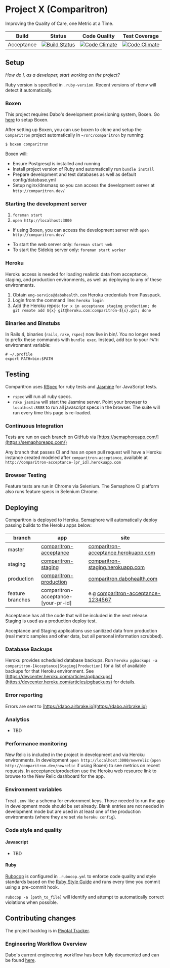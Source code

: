 # Project X (Comparitron) #

Improving the Quality of Care, one Metric at a Time.

| Build | Status | Code Quality | Test Coverage |
| ----- | ------ | ------------ | ---------- |
| Acceptance | [![Build Status](https://semaphoreapp.com/api/v1/projects/9342b471-18bc-4ab5-a15c-b81cbf364417/313354/badge.png)](https://semaphoreapp.com/dabohealth/comparitron) | [![Code Climate](https://codeclimate.com/repos/5473af9369568066690132ad/badges/49bcf5b3eb3e945a25f0/gpa.svg)](https://codeclimate.com/repos/5473af9369568066690132ad/feed) | [![Code Climate](https://codeclimate.com/repos/5473af9369568066690132ad/badges/49bcf5b3eb3e945a25f0/gpa.svg)](https://codeclimate.com/repos/5473af9369568066690132ad/feed) |

## Setup ##

<em>How do I, as a developer, start working on the project?</em>

Ruby version is specified in `.ruby-version`. Recent versions of rbenv will detect it automatically.

### Boxen ###
This project requires Dabo's development provisioning system, Boxen. Go [here](https://github.com/dabohealth/dabo-boxen) to setup Boxen.

After setting up Boxen, you can use boxen to clone and setup the `Comparitron` project automatically in `~/src/comparitron` by running:

`$ boxen comparitron`

Boxen will:

* Ensure Postgresql is installed and running
* Install project version of Ruby and automatically run `bundle install`
* Prepare development and test databases as well as default config/database.yml
* Setup nginx/dnsmasq so you can access the development server at `http://comparitron.dev/`

### Starting the development server ###

1. `foreman start`
2. `open http://localhost:3000`
  * If using Boxen, you can access the development server with `open http://comparitron.dev/`

- To start the web server only: `foreman start web`
- To start the Sidekiq server only: `foreman start worker`

### Heroku ###
Heroku access is needed for loading realistic data from acceptance, staging, and production environments, as well as deploying to any of these environments.

1. Obtain `eng-service@dabohealth.com` Heroku credentials from Passpack.
2. Login from the command line: `heroku login`
4. Add the Heroku repos: `for x in acceptance staging production; do git remote add ${x} git@heroku.com:comparitron-${x}.git; done`

### Binaries and Binstubs ###
In Rails 4, binaries (`rails`, `rake`, `rspec`) now live in bin/. You no longer need to prefix these commands with `bundle exec`. Instead, add `bin` to your `PATH` environment variable:

    # ~/.profile
    export PATH=bin:$PATH

## Testing ##

Comparitron uses [RSpec](http://rspec.info/) for ruby tests and [Jasmine](http://jasmine.github.io/) for JavaScript tests.

- `rspec` will run all ruby specs.
- `rake jasmine` will start the Jasmine server. Point your browser to `localhost:8888` to run all javascript specs in the browser. The suite will run every time this page is re-loaded.

### Continuous Integration ###

Tests are run on each branch on GitHub via [https://semaphoreapp.com/](https://semaphoreapp.com/)

Any branch that passes CI and has an open pull request will have a Heroku instance created modeled after `comparitron-acceptance`, available at `http://comparitron-acceptance-[pr_id].herokuapp.com`

### Browser Testing ###

Feature tests are run in Chrome via Selenium. The Semaphore CI platform also runs feature specs in Selenium Chrome.

## Deploying ##

Comparitron is deployed to Heroku. Semaphore will automatically deploy passing builds to the Heroku apps below:

| branch     | app | site |
| ---------- | --- | ---- |
| master     | [comparitron-acceptance](https://dashboard.heroku.com/apps/comparitron-acceptance/resources) | [comparitron-acceptance.herokuapp.com](https://comparitron-acceptance.herokuapp.com/) |
| staging    | [comparitron-staging](https://dashboard.heroku.com/apps/comparitron-staging/resources) | [comparitron-staging.herokuapp.com](https://comparitron-staging.herokuapp.com/) |
| production | [comparitron-production](https://dashboard.heroku.com/apps/comparitron-production/resources) | [comparitron.dabohealth.com](https://comparitron.dabohealth.com/) |
| feature branches | comparitron-acceptance-[your-pr-id] | e.g [comparitron-acceptance-1234567](https://comparitron-acceptance-1234567.herokuapp.com)

Acceptance has all the code that will be included in the next release.
Staging is used as a production deploy test.

Acceptance and Staging applications use sanitized data from production (real metric samples and other data, but all personal information scrubbed).

### Database Backups ###

Heroku provides scheduled database backups. Run `heroku pgbackups -a comparitron-[Acceptance|Staging|Production]` for a list of available backups for that Heroku environment. See [https://devcenter.heroku.com/articles/pgbackups](https://devcenter.heroku.com/articles/pgbackups) for details.

### Error reporting ###

Errors are sent to [https://dabo.airbrake.io](https://dabo.airbrake.io)

### Analytics ###

- TBD

### Performance monitoring ###

New Relic is included in the project in development and via Heroku environments.
In development `open http://localhost:3000/newrelic` (`open http://comparitron.dev/newrelic` if using Boxen) to see metrics on recent requests.
In acceptance/production use the Heroku web resource link to browse to the New Relic dashboard for the app.

### Environment variables ###

Treat `.env` like a schema for enviornment keys. Those needed to run the app in development mode should be set already. Blank entries are not needed in development mode but are used in at least one of the production environments (where they are set via `heroku config`).

### Code style and quality ###

#### Javascript ####

- TBD

#### Ruby ####
[Rubocop](https://github.com/bbatsov/rubocop) is configured in `.rubocop.yml` to enforce code quality and style standards based on the [Ruby Style Guide](https://github.com/bbatsov/ruby-style-guide) and runs every time you commit using a pre-commit hook.

`rubocop -a [path_to_file]` will identify and attempt to automatically correct violations when possible.

## Contributing changes ##

The project backlog is in [Pivotal Tracker](https://www.pivotaltracker.com/n/projects/1177736).

### Engineering Workflow Overview ###

Dabo's current engineering workflow has been fully documented and can be found [here](https://docs.google.com/a/dabohealth.com/document/d/1zMa4PofvjA9LJna0EZgz5Ob_vSlc7H0KP0LkRnt1neM/edit).
